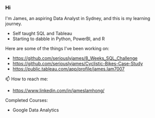 ### Hi 

I'm James, an aspiring Data Analyst in Sydney, and this is my learning journey.

- Self taught SQL and Tableau
- Starting to dabble in Python, PowerBI, and R

Here are some of the things I've been working on:

- https://github.com/seriouslyjames/8_Weeks_SQL_Challenge
- https://github.com/seriouslyjames/Cyclistic-Bikes-Case-Study
- https://public.tableau.com/app/profile/james.lam7007

📫 How to reach me:

- https://www.linkedin.com/in/jameslamhong/

Completed Courses:

- Google Data Analytics

<!--
**seriouslyjames/seriouslyjames** is a ✨ _special_ ✨ repository because its `README.md` (this file) appears on your GitHub profile.

Here are some ideas to get you started:

- 🔭 I’m currently working on ...
- 🌱 I’m currently learning ...
- 👯 I’m looking to collaborate on ...
- 🤔 I’m looking for help with ...
- 💬 Ask me about ...
- 📫 How to reach me: ...
- 😄 Pronouns: ...
- ⚡ Fun fact: ...
-->
